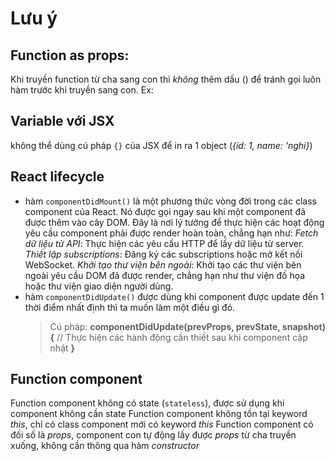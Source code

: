 # Lưu ý

## Function as props:

Khi truyền function từ cha sang con thì _không_ thêm dấu () để tránh gọi luôn hàm trước khi truyền sang con.
Ex: <DisplayInfo listUser={this.state.listUser} handleAddNewUser={this.handleAddNewUser} />

## Variable với JSX

không thể dùng cú pháp `{}` của JSX để in ra 1 object (_{id: 1, name: 'nghi}_)

## React lifecycle

- hàm `componentDidMount()` là một phương thức vòng đời trong các class component của React. Nó được gọi ngay sau khi một component đã được thêm vào cây DOM. Đây là nơi lý tưởng để thực hiện các hoạt động yêu cầu component phải được render hoàn toàn, chẳng hạn như:
  _Fetch dữ liệu từ API_: Thực hiện các yêu cầu HTTP để lấy dữ liệu từ server.
  _Thiết lập subscriptions_: Đăng ký các subscriptions hoặc mở kết nối WebSocket.
  _Khởi tạo thư viện bên ngoài_: Khởi tạo các thư viện bên ngoài yêu cầu DOM đã được render, chẳng hạn như thư viện đồ họa hoặc thư viện giao diện người dùng.
- hàm `componentDidUpdate()` được dùng khi component được update đến 1 thời điểm nhất định thì ta muốn làm một điều gì đó.
  > Cú pháp: **componentDidUpdate(prevProps, prevState, snapshot) {**
          // Thực hiện các hành động cần thiết sau khi component cập nhật
  **}**

## Function component

Function component không có state (`stateless`), được sử dụng khi component không cần state
Function component không tồn tại keyword _this_, chỉ có class component mới có keyword _this_
Function component có đối số là _props_, component con tự động lấy được _props_ từ cha truyền xuống, không cần thông qua hàm _constructor_
